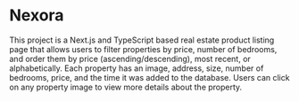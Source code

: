 # Nexora
This project is a Next.js and TypeScript based real estate product listing page that allows users to filter properties by price, number of bedrooms, and order them by price (ascending/descending), most recent, or alphabetically. Each property has an image, address, size, number of bedrooms, price, and the time it was added to the database. Users can click on any property image to view more details about the property.
